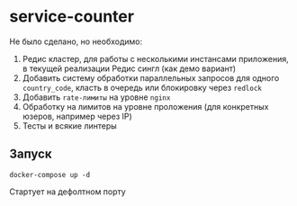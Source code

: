 # service-counter

Не было сделано, но необходимо:
1. Редис кластер, для работы с несколькими инстансами приложения, в текущей реализации Редис сингл (как демо вариант)
2. Добавить систему обработки параллельных запросов для одного `country_code`, класть в очередь или блокировку через `redlock`
3. Добавить `rate-лимиты` на уровне `nginx`
4. Обработку на лимитов на уровне проложения (для конкретных юзеров, например через IP)
5. Тесты и всякие линтеры

## Запуск
```
docker-compose up -d
```

Стартует на дефолтном порту

